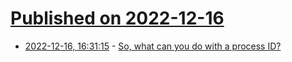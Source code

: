 # [Published on 2022-12-16](index.md)

* [2022-12-16, 16:31:15](https://news.ycombinator.com/item?id=34016518) - [So, what can you do with a process ID?](https://will-keleher.com/posts/What-can-you-do-with-a-pid.html)
